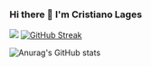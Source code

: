 ### Hi there 👋 I'm Cristiano Lages

![](https://komarev.com/ghpvc/?username=CristianoLagesf)
[![GitHub Streak](https://github-readme-streak-stats.herokuapp.com?user=CristianoLagesf&theme=algolia&hide_border=true)](https://git.io/streak-stats)

![Anurag's GitHub stats](https://github-readme-stats.vercel.app/api?username=CristianoLagesf&theme=algolia&show_icons=true)

<!--
**CristianoLagesf/CristianoLagesf** is a ✨ _special_ ✨ repository because its `README.md` (this file) appears on your GitHub profile.

Here are some ideas to get you started:

- 🔭 I’m currently working on ...
- 🌱 I’m currently learning ...
- 👯 I’m looking to collaborate on ...
- 🤔 I’m looking for help with ...
- 💬 Ask me about ...
- 📫 How to reach me: ...
- 😄 Pronouns: ...
- ⚡ Fun fact: ...
-->
